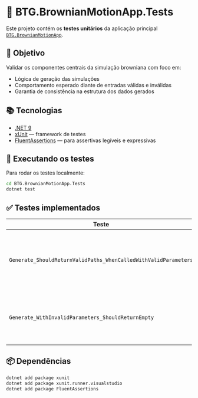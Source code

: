 # 🧪 BTG.BrownianMotionApp.Tests

Este projeto contém os **testes unitários** da aplicação principal [`BTG.BrownianMotionApp`](https://github.com/DaniloBPeres/BTG.BrownianMotianApp).

## 🎯 Objetivo

Validar os componentes centrais da simulação browniana com foco em:

- Lógica de geração das simulações
- Comportamento esperado diante de entradas válidas e inválidas
- Garantia de consistência na estrutura dos dados gerados

## 📚 Tecnologias

- [.NET 9](https://dotnet.microsoft.com/)
- [xUnit](https://xunit.net/) — framework de testes
- [FluentAssertions](https://fluentassertions.com/) — para assertivas legíveis e expressivas

## 🚀 Executando os testes

Para rodar os testes localmente:

```bash
cd BTG.BrownianMotionApp.Tests
dotnet test
```

## ✅ Testes implementados

| Teste                                                           | Descrição                                                        |
| --------------------------------------------------------------- | ---------------------------------------------------------------- |
| `Generate_ShouldReturnValidPaths_WhenCalledWithValidParameters` | Garante que caminhos válidos são gerados com parâmetros corretos |
| `Generate_WithInvalidParameters_ShouldReturnEmpty`              | Verifica que entradas inválidas não produzem simulações          |

## 📦 Dependências
```bash
dotnet add package xunit
dotnet add package xunit.runner.visualstudio
dotnet add package FluentAssertions
```
